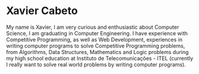 # Xavier Cabeto 

My name is Xavier, I am very curious and enthusiastic about Computer Science, I am graduating in Computer Engineering. I have experience with Competitive Programming, as well as Web Development, experiences in writing computer programs to solve Competitive Programming problems, from Algorithms, Data Structures, Mathematics and Logic problems during my high school education at Instituto de Telecomunicações - ITEL (currently I really want to solve real world problems by writing computer programs).
